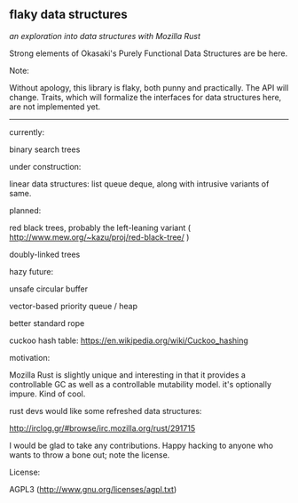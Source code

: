 flaky data structures
---
*an exploration into data structures with Mozilla Rust*

Strong elements of Okasaki's Purely Functional Data Structures are
be here.


Note:

Without apology, this library is flaky, both punny and
practically. The API will change. Traits, which will formalize the
interfaces for data structures here, are not implemented yet.

---

currently:

binary search trees

under construction:

linear data structures: list queue deque, along with intrusive
variants of same.

planned:

red black trees, probably the left-leaning variant ( http://www.mew.org/~kazu/proj/red-black-tree/ )

doubly-linked trees

hazy future:

unsafe circular buffer

vector-based priority queue / heap

better standard rope

cuckoo hash table: https://en.wikipedia.org/wiki/Cuckoo_hashing

motivation:

Mozilla Rust is slightly unique and interesting in that it provides a
controllable GC as well as a controllable mutability model. it's optionally
impure. Kind of cool.

rust devs would like some refreshed data structures:

http://irclog.gr/#browse/irc.mozilla.org/rust/291715


I would be glad to take any contributions. Happy hacking to anyone who
wants to throw a bone out; note the license.


License:

AGPL3 (http://www.gnu.org/licenses/agpl.txt)
